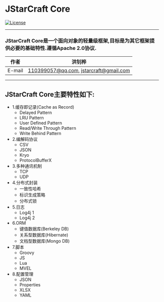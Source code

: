 JStarCraft Core
==========

[![License](https://img.shields.io/badge/license-Apache%202-4EB1BA.svg)](https://www.apache.org/licenses/LICENSE-2.0.html)

*****

### JStarCraft Core是一个面向对象的轻量级框架,目标是为其它框架提供必要的基础特性.遵循Apache 2.0协议.


|作者|洪钊桦|
|---|---
|E-mail|110399057@qq.com, jstarcraft@gmail.com

*****

## JStarCraft Core主要特性如下:
* 1.缓存即记录(Cache as Record)
    * Delayed Pattern
    * LRU Pattern
    * User Defined Pattern
    * Read/Write Through Pattern
    * Write Behind Pattern
* 2.编解码协议
    * CSV
    * JSON
    * Kryo
    * ProtocolBufferX
* 3.多种通讯机制
    * TCP
    * UDP
* 4.分布式封装
    * 一致性哈希
    * 标识生成策略
    * 分布式锁
* 5.日志
    * Log4j 1
    * Log4j 2
* 6.ORM
    * 键值数据库(Berkeley DB)
    * 关系型数据库(Hibernate)
    * 文档型数据库(Mongo DB)
* 7.脚本
    * Groovy
    * JS
    * Lua
    * MVEL
* 8.配置管理
    * JSON
    * Properties
    * XLSX
    * YAML
